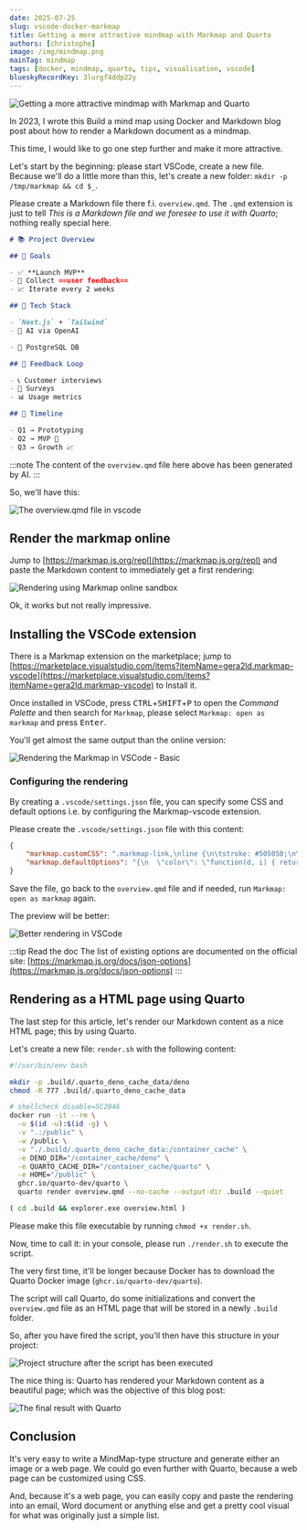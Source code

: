 ```yaml
---
date: 2025-07-25
slug: vscode-docker-markmap
title: Getting a more attractive mindmap with Markmap and Quarto
authors: [christophe]
image: /img/mindmap.png
mainTag: mindmap
tags: [docker, mindmap, quarto, tips, visualisation, vscode]
blueskyRecordKey: 3lurgf4ddp22y
---
```

![Getting a more attractive mindmap with Markmap and Quarto](/img/mindmap.png)

In 2023, I wrote this <Link to="/blog/docker-mindmap">Build a mind map using Docker and Markdown</Link> blog post about how to render a Markdown document as a mindmap.

This time, I would like to go one step further and make it more attractive.

<!-- truncate -->

Let's start by the beginning: please start VSCode, create a new file. Because we'll do a little more than this, let's create a new folder: `mkdir -p /tmp/markmap && cd $_`.

Please create a Markdown file there f.i. `overview.qmd`.  The `.qmd` extension is just to tell *This is a Markdown file and we foresee to use it with Quarto*; nothing really special here.

<Snippet filename="overview.qmd">

```Markdown
# 📚 Project Overview

## 🚀 Goals

- ✅ **Launch MVP**
- 🌱 Collect ==user feedback==
- 📈 Iterate every 2 weeks

## 🧰 Tech Stack

- `Next.js` + `Tailwind`
- 🧠 AI via OpenAI

- 🐘 PostgreSQL DB

## 🔁 Feedback Loop

- 📞 Customer interviews
- 📝 Surveys
- 📊 Usage metrics

## 📅 Timeline

- Q1 → Prototyping
- Q2 → MVP 🚢
- Q3 → Growth 📈
```

</Snippet>

:::note
The content of the `overview.qmd` file here above has been generated by AI.
:::

So, we'll have this:

![The overview.qmd file in vscode](./images/overview_qmd.png)

## Render the markmap online

Jump to [https://markmap.js.org/repl](https://markmap.js.org/repl) and paste the Markdown content to immediately get a first rendering:

![Rendering using Markmap online sandbox](./images/markmap_online.png)

Ok, it works but not really impressive.

## Installing the VSCode extension

There is a Markmap extension on the marketplace; jump to [https://marketplace.visualstudio.com/items?itemName=gera2ld.markmap-vscode](https://marketplace.visualstudio.com/items?itemName=gera2ld.markmap-vscode) to Install it.

Once installed in VSCode, press <kbd>CTRL</kbd>+<kbd>SHIFT</kbd>+<kbd>P</kbd> to open the *Command Palette* and then search for `Markmap`, please select `Markmap: open as markmap` and press <kbd>Enter</kbd>.

You'll get almost the same output than the online version:

![Rendering the Markmap in VSCode - Basic](./images/extension_rendering_basic.png)

### Configuring the rendering

By creating a `.vscode/settings.json` file, you can specify some CSS and default options i.e. by configuring the Markmap-vscode extension.

Please create the `.vscode/settings.json` file with this content:

<Snippet filename="overview.qmd">

```json
{
    "markmap.customCSS": ".markmap-link,\nline {\n\tstroke: #505050;\n\tstroke-width: 1.5px;\n}\n.markmap-node > circle {\n\tstroke: #202020;\n\tstroke-width: 1.5px;\n\tr: 6px;\n\tfill: #242424;\n}\n\n.markmap-foreign a {\n\ttext-decoration: none;\n\tcolor: #bbbbbb !important;\n}\n\n.markmap-highlight rect {\n\t/* fill: #303030 !important; */\n\tfill: transparent !important;\n\ttransform: scale(0.84, 0.7) !important;\n\ttransform-origin: center !important;\n\ttransform-box: fill-box;\n\ttransform-origin: center;\n}",
    "markmap.defaultOptions": "{\n  \"color\": \"function(d, i) { return d3.interpolateRainbow(i / 10); }\",\n  \"nodeFont\": \"20px 'Segoe UI', 'Helvetica Neue', sans-serif\",\n  \"spacingVertical\": 40,\n  \"spacingHorizontal\": 140,\n  \"initialExpandLevel\": -1,\n  \"duration\": 1000,\n  \"paddingX\": 10,\n  \"paddingY\": 10\n}"
}
```

</Snippet>

Save the file, go back to the `overview.qmd` file and if needed, run `Markmap: open as markmap` again.

The preview will be better:

![Better rendering in VSCode](./images/extension_rendering_advanced.png)

:::tip Read the doc
The list of existing options are documented on the official site: [https://markmap.js.org/docs/json-options](https://markmap.js.org/docs/json-options)
:::

## Rendering as a HTML page using Quarto

The last step for this article, let's render our Markdown content as a nice HTML page; this by using Quarto.

Let's create a new file: `render.sh` with the following content:

<Snippet filename="render.sh">

```bash
#!/usr/bin/env bash

mkdir -p .build/.quarto_deno_cache_data/deno
chmod -R 777 .build/.quarto_deno_cache_data

# shellcheck disable=SC2046
docker run -it --rm \
  -u $(id -u):$(id -g) \
  -v ".:/public" \
  -w /public \
  -v "./.build/.quarto_deno_cache_data:/container_cache" \
  -e DENO_DIR="/container_cache/deno" \
  -e QUARTO_CACHE_DIR="/container_cache/quarto" \
  -e HOME="/public" \
  ghcr.io/quarto-dev/quarto \
  quarto render overview.qmd --no-cache --output-dir .build --quiet

( cd .build && explorer.exe overview.html )
```

</Snippet>

Please make this file executable by running `chmod +x render.sh`.

Now, time to call it: in your console, please run `./render.sh` to execute the script.

The very first time, it'll be longer because Docker has to download the Quarto Docker image (`ghcr.io/quarto-dev/quarto`).

The script will call Quarto, do some initializations and convert the `overview.qmd` file as an HTML page that will be stored in a newly `.build` folder.

So, after you have fired the script, you'll then have this structure in your project:

![Project structure after the script has been executed](./images/project_structure.png)

The nice thing is: Quarto has rendered your Markdown content as a beautiful page; which was the objective of this blog post:

![The final result with Quarto](./images/final_result_quarto.png)

## Conclusion

It's very easy to write a MindMap-type structure and generate either an image or a web page. We could go even further with Quarto, because a web page can be customized using CSS.

And, because it's a web page, you can easily copy and paste the rendering into an email, Word document or anything else and get a pretty cool visual for what was originally just a simple list.
